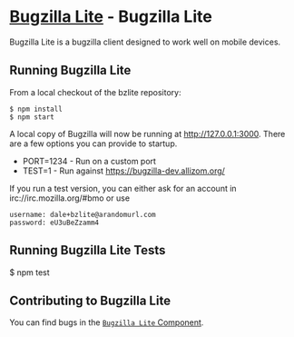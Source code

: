 [Bugzilla Lite](http://bzlite.com/) - Bugzilla Lite
===================================================

Bugzilla Lite is a bugzilla client designed to work well on mobile devices.


Running Bugzilla Lite
---------------------

From a local checkout of the bzlite repository:

    $ npm install
    $ npm start

A local copy of Bugzilla will now be running at http://127.0.0.1:3000.
There are a few options you can provide to startup.

 * PORT=1234 - Run on a custom port
 * TEST=1 - Run against https://bugzilla-dev.allizom.org/

If you run a test version, you can either ask for an account
in irc://irc.mozilla.org/#bmo or use

    username: dale+bzlite@arandomurl.com
    password: eU3uBeZzamm4

Running Bugzilla Lite Tests
---------------------------

   $ npm test


Contributing to Bugzilla Lite
-----------------------------

You can find bugs in the [`Bugzilla Lite` Component](https://bugzilla.mozilla.org/buglist.cgi?component=Bugzilla%20Lite&product=Firefox%20OS&bug_status=__open__&list_id=12133703).
